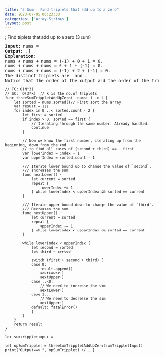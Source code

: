 ```yaml
---
title: "3 Sum : Find triplets that add up to a zero"
date: 2023-07-05 06:23:33
categories: ['Array-Strings']
layout: post
---
```


<!-- wp:paragraph -->
<a href="https://leetcode.com/problems/3sum/description/" target="_blank" rel="noopener" title="">:</a> Find triplets that add up to a zero (3 sum)<br>


<!-- /wp:paragraph -->

<!-- wp:preformatted -->
<pre class="wp-block-preformatted"><strong>Input:</strong> nums = 
<strong>Output:</strong> ,]
<strong>Explanation:</strong> 
nums + nums + nums = (-1) + 0 + 1 = 0.
nums + nums + nums = 0 + 1 + (-1) = 0.
nums + nums + nums = (-1) + 2 + (-1) = 0.
The distinct triplets are  and .
Notice that the order of the output and the order of the triplets does not matter.</pre>
<!-- /wp:preformatted -->

<!-- wp:code -->
<pre class="wp-block-code"><code lang="swift" class="language-swift">// TC: O(N^3)
// SC:  O(3*k)  // k is the no.of triplets
func threeSumTrippletAddUpZero(_ nums: ) -> ] {
    let sorted = nums.sorted()// First sort the array
    var result = ]()
    for index in 0 ..< sorted.count - 2 {
        let first = sorted
        if index > 0, sorted == first {
            // Iterating through the same number. Already handled.
            continue
        }

        // Now we know the first number, iterating up from the beginning, down from the end
        // to find all cases of (second + third) == - first
        var lowerIndex = index + 1
        var upperIndex = sorted.count - 1

        /// Iterate lower bound up to change the value of `second`.
        /// Increases the sum
        func nextLower() {
            let current = sorted
            repeat {
                lowerIndex += 1
            } while lowerIndex < upperIndex && sorted == current
        }

        /// Iterate upper bound down to change the value of `third`.
        /// Decreases the sum
        func nextUpper() {
            let current = sorted
            repeat {
                upperIndex -= 1
            } while lowerIndex < upperIndex && sorted == current
        }

        while lowerIndex < upperIndex {
            let second = sorted
            let third = sorted

            switch (first + second + third) {
            case 0:
                result.append()
                nextLower()
                nextUpper()
            case ..<0:
                // We need to increase the sum
                nextLower()
            case 1...:
                // We need to decrease the sum
                nextUpper()
            default: fatalError()
            }
        }
    }
    return result
}

let sumTrippletInput = 

let opSumTripplet = threeSumTrippletAddUpZero(sumTrippletInput)
print("Output==> ", opSumTripplet) // , ]</code></pre>
<!-- /wp:code -->
